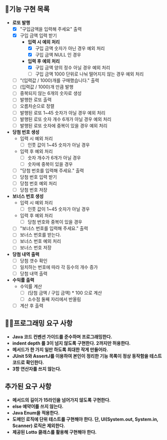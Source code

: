 ## 🎯기능 구현 목록

- **로또 발행**
    - [X] "구입금액을 입력해 주세요" 출력
    - [X] 구입 금액 입력 받기
        - **입력 시 예외 처리**
            - [X] 구입 금액 숫자가 아닌 경우 예외 처리
            - [X] 구입 금액 NULL 인 경우
        - **입력 후 예외 처리**
            - [X] 구입 금액 양의 정수 아닐 경우 예외 처리
            - [ ] 구입 금액 1000 단위로 나눠 떨어지지 않는 경우 예외 처리

    - [ ] "(입력값 / 1000)개를 구매했습니다." 출력
    - [ ] (입력값 / 1000)개 만큼 발행
    - [ ] 중복되지 않는 6개의 숫자로 생성
    - [ ] 발행한 로또 출력
    - [ ] 오름차순으로 정렬
    - [ ] 발행된 로또 1~45 숫자가 아닐 경우 예외 처리
    - [ ] 발행된 로또 숫자 개수 6개가 아닐 경우 예외 처리
    - [ ] 발행된 로또 숫자에 중복이 있을 경우 예외 처리

- **당첨 번호 생성**
    - 입력 시 예외 처리
        - [ ] 인풋 값이 1~45 숫자가 아닐 경우
    - 입력 후 예외 처리
        - [ ] 숫자 개수가 6개가 아닐 경우
        - [ ] 숫자에 중복이 있을 경우
    - [ ] "당첨 번호를 입력해 주세요." 출력
    - [ ] 당첨 번호 입력 받기
    - [ ] 당첨 번호 예외 처리
    - [ ] 당첨 번호 저장

- **보너스 번호 생성**
    - 입력 시 예외 처리
        - [ ] 인풋 값이 1~45 숫자가 아닐 경우
    - 입력 후 예외 처리
        - [ ] 당첨 번호와 중복이 있을 경우
    - [ ] "보너스 번호를 입력해 주세요." 출력
    - [ ] 보너스 번호를 받는다.
    - [ ] 보너스 번호 예외 처리
    - [ ] 보너스 번호 저장

- **당첨 내역 출력**
    - [ ] 당첨 갯수 확인
    - [ ] 일치하는 번호에 따라 각 등수의 개수 증가
    - [ ] 당첨 내역 출력

- **수익률 출력**
    - 수익률 계산
        - [ ] (당첨 금액 / 구입 금액) * 100 으로 계산
        - [ ] 소수점 둘째 자리에서 반올림
    - [ ] 계산 후 출력

## 👨‍💻프로그래밍 요구 사항

- **Java 코드 컨벤션 가이드를 준수하며 프로그래밍한다.**
- **indent depth 를 3이 넘지 않도록 구현한다. 2까지만 허용한다.**
- **메서드가 한 가지 일만 하도록 최대한 작게 만들어라.**
- **JUnit 5와 AssertJ를 이용하여 본인이 정리한 기능 목록이 정상 동작함을 테스트 코드로 확인한다.**
- **3항 연산자를 쓰지 않는다.**

## 추가된 요구 사항
- **메서드의 길이가 15라인을 넘어가지 않도록 구현한다.**
- **else 예약어를 쓰지 않는다.**
- **Java Enum을 적용한다.**
- **도메인 로직에 단위 테스트를 구현해야 한다. 단, UI(System.out, System.in, Scanner) 로직은 제외한다.**
- **제공된 Lotto 클래스를 활용해 구현해야 한다.**

